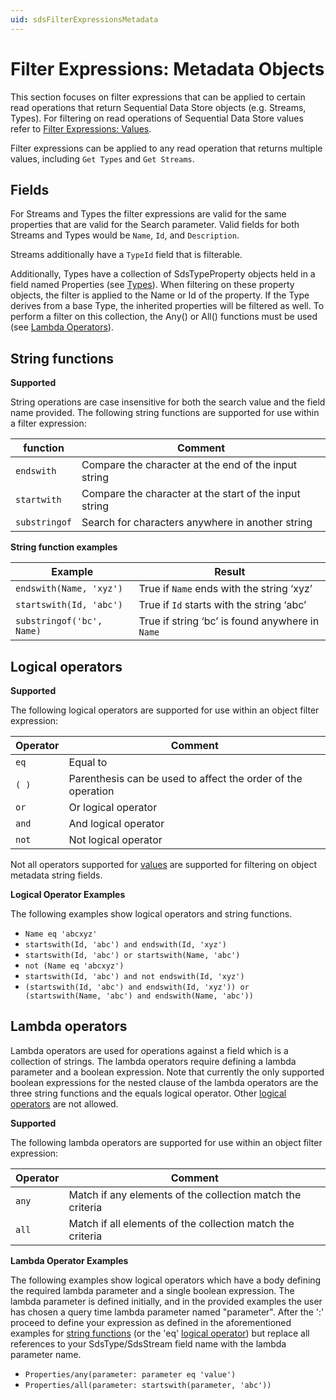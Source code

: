 ```yaml
---
uid: sdsFilterExpressionsMetadata
---
```


Filter Expressions: Metadata Objects
==================


This section focuses on filter expressions that can be applied to certain read operations that return Sequential Data Store objects (e.g. Streams, Types). For filtering on read operations of Sequential Data Store values refer to [Filter Expressions: Values](xref:sdsFilterExpressions).

Filter expressions can be applied to any read operation that returns multiple values, including 
``Get Types`` and ``Get Streams``.


Fields
------------
For Streams and Types the filter expressions are valid for the same properties that are valid for the Search parameter. Valid fields 
for both Streams and Types would be ``Name``, ``Id``, and ``Description``. 

Streams additionally have a ``TypeId`` field that is filterable.

Additionally, Types have a collection of SdsTypeProperty objects held in a field named Properties (see [Types](xref:sdsTypes)). When filtering on these property objects, the filter is applied to the Name or Id of the property. If the Type derives from a base Type, the inherited properties will be filtered as well. To perform a filter on this collection, the Any() or All() functions must be used (see [Lambda Operators](#Sds_Filter_expressions_metadata_lambda_operators_topic)).

## <a name="Sds_Filter_expressions_metadata_string_functions_topic">String functions</a>

**Supported**

String operations are case insensitive for both the search value and the field name provided. The following string functions are supported for use within a
filter expression:

| function      | Comment                                                         |
|---------------|-----------------------------------------------------------------|
| ``endswith``  | Compare the character at the end of the input string            |
| ``startwith`` | Compare the character at the start of the input string          |
|``substringof``| Search for characters anywhere in another string                |

**String function examples**

|Example                                      |Result                                                           |
|---------------------------------------------|-----------------------------------------------------------------|
|``endswith(Name, 'xyz')``                  |True if ``Name`` ends with the string ‘xyz’                |
|``startswith(Id, 'abc')``                 |True if ``Id`` starts with the string ‘abc’              |
|``substringof('bc', Name)``                 |True if string ‘bc’ is found anywhere in ``Name``         |


## <a name="Sds_Filter_expressions_metadata_logical_operators_topic">Logical operators</a>

**Supported**

The following logical operators are supported for use within an object filter
expression:

| Operator   | Comment                                             |
|------------|-----------------------------------------------------|
| ``eq``     | Equal to                                            |
| ``( )``    | Parenthesis can be used to affect the order of the operation|
| ``or``     | Or logical operator                                 |
| ``and``    | And logical operator                                |
| ``not``    | Not logical operator                                |

Not all operators supported for [values](xref:sdsFilterExpressions) are 
supported for filtering on object metadata string fields.

**Logical Operator Examples**

The following examples show logical operators and string functions.

- ``Name eq 'abcxyz'``
- ``startswith(Id, 'abc') and endswith(Id, 'xyz')``
- ``startswith(Id, 'abc') or startswith(Name, 'abc')``
- ``not (Name eq 'abcxyz')``
- ``startswith(Id, 'abc') and not endswith(Id, 'xyz')``
- ``(startswith(Id, 'abc') and endswith(Id, 'xyz')) or (startswith(Name, 'abc') and endswith(Name, 'abc'))``

## <a name="Sds_Filter_expressions_metadata_lambda_operators_topic">Lambda operators</a>

Lambda operators are used for operations against a field which is a collection of strings. The lambda operators require defining a lambda parameter and a boolean expression. Note that currently the only supported boolean expressions for the nested clause of the lambda operators are the three string functions and the equals logical operator. Other [logical operators](#Sds_Filter_expressions_metadata_logical_operators_topic) are not allowed.

**Supported**

The following lambda operators are supported for use within an object filter
expression:

| Operator   | Comment                                             |
|------------|-----------------------------------------------------|
| ``any``    | Match if any elements of the collection match the criteria|
| ``all``    | Match if all elements of the collection match the criteria|

**Lambda Operator Examples**

The following examples show logical operators which have a body defining the required lambda parameter and a single boolean expression. The lambda parameter is defined initially, and in the provided examples the user has chosen a query time lambda parameter named "parameter". After the ':' proceed to define your expression as defined in the aforementioned examples for [string functions](#Sds_Filter_expressions_metadata_string_functions_topic) (or the 'eq' [logical operator](#Sds_Filter_expressions_metadata_logical_operators_topic)) but replace all references to your SdsType/SdsStream field name with the lambda parameter name.

- ``Properties/any(parameter: parameter eq 'value')``
- ``Properties/all(parameter: startswith(parameter, 'abc'))``
